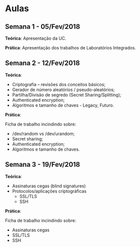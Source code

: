 # Aulas

## Semana 1 - 05/Fev/2018

**Teórica**: Apresentação da UC.

**Prática**: Apresentação dos trabalhos de Laboratórios Integrados.


## Semana 2 - 12/Fev/2018

**Teórica**:

* Criptografia – revisões dos conceitos básicos;
* Gerador de número aleatórios / pseudo-aleatórios;
* Partilha/Divisão de segredo (Secret Sharing/Splitting);
* Authenticated encryption;
* Algoritmos e tamanho de chaves - Legacy, Futuro.

**Prática**:

Ficha de trabalho incindindo sobre:
* /dev/random vs /dev/urandom;
* Secret sharing;
* Authenticated encryption;
* Algoritmos e tamanho de chaves.


## Semana 3 - 19/Fev/2018

**Teórica**:

* Assinaturas cegas (blind signatures)
* Protocolos/aplicações criptográficas
    * SSL/TLS
    * SSH

**Prática**:

Ficha de trabalho incindindo sobre:
* Assinaturas cegas
* SSL/TLS
* SSH
